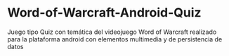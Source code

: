 # Word-of-Warcraft-Android-Quiz
Juego tipo Quiz con temática del videojuego Word of Warcraft realizado para la plataforma android con elementos multimedia y de persistencia de datos
